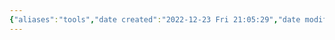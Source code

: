 ```yaml
---
{"aliases":"tools","date created":"2022-12-23 Fri 21:05:29","date modified":"2023-01-02 Mon 16:50:01","dg-publish":true,"permalink":"/01-guide/tools/","dgPassFrontmatter":true}
---
```


